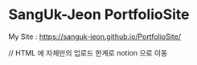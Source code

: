 # SangUk-Jeon PortfolioSite 

My Site : https://sanguk-jeon.github.io/PortfolioSite/

// HTML 에 자체만의 업로드 한계로 notion 으로 이동
